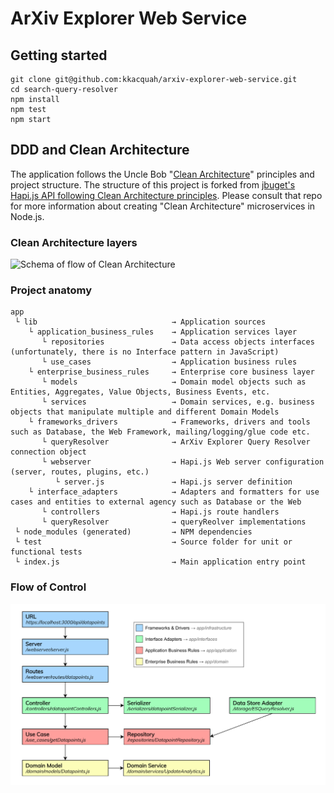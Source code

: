 # ArXiv Explorer Web Service

## Getting started

```
git clone git@github.com:kkacquah/arxiv-explorer-web-service.git
cd search-query-resolver
npm install
npm test
npm start
```

## DDD and Clean Architecture

The application follows the Uncle Bob "[Clean Architecture](https://8thlight.com/blog/uncle-bob/2012/08/13/the-clean-architecture.html)" principles and project structure. The structure of this project is forked from [jbuget's Hapi.js API following Clean Architecture principles](https://github.com/jbuget/nodejs-clean-architecture-app). Please consult that repo for more information about creating "Clean Architecture" microservices in Node.js.

### Clean Architecture layers

![Schema of flow of Clean Architecture](/doc/Uncle_Bob_Clean_Architecture.jpg)

### Project anatomy

```
app 
 └ lib                              → Application sources 
    └ application_business_rules    → Application services layer
       └ repositories               → Data access objects interfaces (unfortunately, there is no Interface pattern in JavaScript)
       └ use_cases                  → Application business rules 
    └ enterprise_business_rules     → Enterprise core business layer
       └ models                     → Domain model objects such as Entities, Aggregates, Value Objects, Business Events, etc.
       └ services                   → Domain services, e.g. business objects that manipulate multiple and different Domain Models
    └ frameworks_drivers            → Frameworks, drivers and tools such as Database, the Web Framework, mailing/logging/glue code etc.
       └ queryResolver              → ArXiv Explorer Query Resolver connection object
       └ webserver                  → Hapi.js Web server configuration (server, routes, plugins, etc.)
          └ server.js               → Hapi.js server definition
    └ interface_adapters            → Adapters and formatters for use cases and entities to external agency such as Database or the Web
       └ controllers                → Hapi.js route handlers
       └ queryResolver              → queryReolver implementations
 └ node_modules (generated)         → NPM dependencies
 └ test                             → Source folder for unit or functional tests
 └ index.js                         → Main application entry point
```

### Flow of Control

![Schema of flow of Control](/doc/arxiv-explorer-flow-of-control.png)

